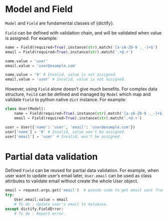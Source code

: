 # Model and Field

`Model` and `Field` are fundamental classes of {dictify}.

`Field` can be defined with validation chain,
and will be validated when value is assigned. For example:

```python
name = Field(required=True).instance(str).match('[a-zA-Z0-9 ._-]+$')
email = Field(required=True).instance(str).match('.+@.+')

name.value = 'user'
email.value = 'user@example.com'

name.value = '0' # Invalid, value is not assigned.
email.value = 'user' # Invalid, value is not assigned.
```

However, using `Field` alone doesn’t give much benefits. For complex data structure, `Feild` can be defined and managed by `Model` which map and validate `Field` to python native `dict` instance. For example:

```python
class User(Model):
    name = Field(required=True).instance(str).match('[a-zA-Z0-9 ._-]+$')
    email = Field(required=True).instance(str).match('.+@.+')

user = User({'name': 'user', 'email': 'user@example.com'})
user['name'] = '0' # Invalid, value won't be assigned.
user['email'] = 'user' # Invalid, won't be assigned.
```

<h1 id="partial-data-validation">Partial data validation</h1>

Defined `Field` can be reused for partial data validation. For example, when user want to update user’s email later, `User.email` can be used as class attributes to validate email without create the whole User object.

```python
email = request.args.get('email')  # pseudo code to get email sent from user.
try:
    User.email.value = email
    # To do : Update user's email to database.
except dictify.FieldError:
    # To do : Report error.
```